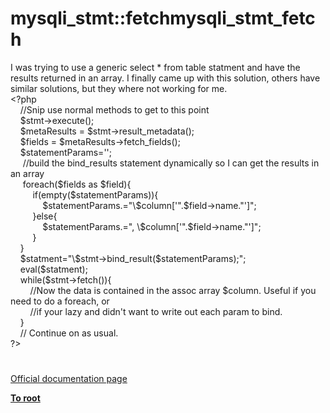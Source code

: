 # mysqli_stmt::fetchmysqli_stmt_fetch




<div class="phpcode"><span class="html">
I was trying to use a generic select * from table statment and have the results returned in an array. I finally came up with this solution, others have similar solutions, but they where not working for me. <br><span class="default">&lt;?php<br>&#xA0; &#xA0; </span><span class="comment">//Snip use normal methods to get to this point<br>&#xA0; &#xA0; </span><span class="default">$stmt</span><span class="keyword">-&gt;</span><span class="default">execute</span><span class="keyword">();<br>&#xA0; &#xA0; </span><span class="default">$metaResults </span><span class="keyword">= </span><span class="default">$stmt</span><span class="keyword">-&gt;</span><span class="default">result_metadata</span><span class="keyword">();<br>&#xA0; &#xA0; </span><span class="default">$fields </span><span class="keyword">= </span><span class="default">$metaResults</span><span class="keyword">-&gt;</span><span class="default">fetch_fields</span><span class="keyword">();<br>&#xA0; &#xA0; </span><span class="default">$statementParams</span><span class="keyword">=</span><span class="string">&apos;&apos;</span><span class="keyword">;<br>&#xA0; &#xA0;&#xA0; </span><span class="comment">//build the bind_results statement dynamically so I can get the results in an array<br>&#xA0; &#xA0;&#xA0; </span><span class="keyword">foreach(</span><span class="default">$fields </span><span class="keyword">as </span><span class="default">$field</span><span class="keyword">){<br>&#xA0; &#xA0; &#xA0; &#xA0;&#xA0; if(empty(</span><span class="default">$statementParams</span><span class="keyword">)){<br>&#xA0; &#xA0; &#xA0; &#xA0; &#xA0; &#xA0;&#xA0; </span><span class="default">$statementParams</span><span class="keyword">.=</span><span class="string">&quot;\$column[&apos;&quot;</span><span class="keyword">.</span><span class="default">$field</span><span class="keyword">-&gt;</span><span class="default">name</span><span class="keyword">.</span><span class="string">&quot;&apos;]&quot;</span><span class="keyword">;<br>&#xA0; &#xA0; &#xA0; &#xA0;&#xA0; }else{<br>&#xA0; &#xA0; &#xA0; &#xA0; &#xA0; &#xA0;&#xA0; </span><span class="default">$statementParams</span><span class="keyword">.=</span><span class="string">&quot;, \$column[&apos;&quot;</span><span class="keyword">.</span><span class="default">$field</span><span class="keyword">-&gt;</span><span class="default">name</span><span class="keyword">.</span><span class="string">&quot;&apos;]&quot;</span><span class="keyword">;<br>&#xA0; &#xA0; &#xA0; &#xA0;&#xA0; }<br>&#xA0; &#xA0; }<br>&#xA0; &#xA0; </span><span class="default">$statment</span><span class="keyword">=</span><span class="string">&quot;\$stmt-&gt;bind_result(</span><span class="default">$statementParams</span><span class="string">);&quot;</span><span class="keyword">;<br>&#xA0; &#xA0; eval(</span><span class="default">$statment</span><span class="keyword">);<br>&#xA0; &#xA0; while(</span><span class="default">$stmt</span><span class="keyword">-&gt;</span><span class="default">fetch</span><span class="keyword">()){<br>&#xA0; &#xA0; &#xA0; &#xA0; </span><span class="comment">//Now the data is contained in the assoc array $column. Useful if you need to do a foreach, or <br>&#xA0; &#xA0; &#xA0; &#xA0; //if your lazy and didn&apos;t want to write out each param to bind.<br>&#xA0; &#xA0; </span><span class="keyword">}<br>&#xA0; &#xA0; </span><span class="comment">// Continue on as usual.<br></span><span class="default">?&gt;</span>
</span>
</div>
  

#

[Official documentation page](https://www.php.net/manual/en/mysqli-stmt.fetch.php)

**[To root](/README.md)**